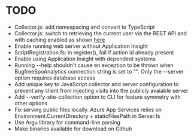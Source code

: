 # TODO

- Collector.js: add namespacing and convert to TypeScript
- Collector.js: switch to retrieving the current user via the REST API and with caching enabled as shown [here](https://github.com/OfficeDev/PnP/blob/master/Samples/Core.JavaScript/Core.JavaScript.CDN/js/pnp-core.js#L193)
- Enable running web server without Application Insight
- ScriptRegistration.fs: in register(), fail if action id already present
- Enable using Application Insight with dependent systems
- Running --help shouldn't cause an exception to be thrown when BugfreeSpoAnalytics connection string is set to "". Only the --server option requires database access
- Add unique key to JavaScript collector and server configuration to prevent any client from injecting visits into the publicly avaiable server
- Add --verify-site-collection option to CLI for feature symmetry with other options
- Fix serving public files locally. Azure App Services relies on Environment.CurrentDirectory + staticFilesPath in Server.fs
- Use Argu library for command-line parsing
- Make binaries available for download on Github